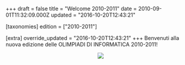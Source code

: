 +++
draft = false
title = "Welcome 2010-2011"
date = 2010-09-01T11:32:09.000Z
updated = "2016-10-20T12:43:21"

[taxonomies]
edition = ["2010-2011"]

[extra]
override_updated = "2016-10-20T12:43:21"
+++
Benvenuti alla nuova edizione delle OLIMPIADI DI INFORMATICA 2010-2011!

<div style="text-align: center;">

![](/images/uploads/edizione2010-2011.png)

</div>
